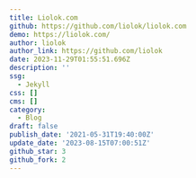 ```yaml
---
title: Liolok.com
github: https://github.com/liolok/liolok.com
demo: https://liolok.com/
author: liolok
author_link: https://github.com/liolok
date: 2023-11-29T01:55:51.696Z
description: ''
ssg:
  - Jekyll
css: []
cms: []
category:
  - Blog
draft: false
publish_date: '2021-05-31T19:40:00Z'
update_date: '2023-08-15T07:00:51Z'
github_star: 3
github_fork: 2
---
```


